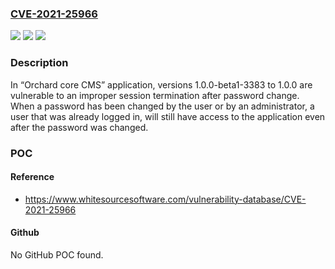 ### [CVE-2021-25966](https://cve.mitre.org/cgi-bin/cvename.cgi?name=CVE-2021-25966)
![](https://img.shields.io/static/v1?label=Product&message=Users&color=blue)
![](https://img.shields.io/static/v1?label=Version&message=%3E%3D%201.0.0-beta1-3383%20&color=brighgreen)
![](https://img.shields.io/static/v1?label=Vulnerability&message=CWE-613%20Insufficient%20Session%20Expiration&color=brighgreen)

### Description

In “Orchard core CMS” application, versions 1.0.0-beta1-3383 to 1.0.0 are vulnerable to an improper session termination after password change. When a password has been changed by the user or by an administrator, a user that was already logged in, will still have access to the application even after the password was changed.

### POC

#### Reference
- https://www.whitesourcesoftware.com/vulnerability-database/CVE-2021-25966

#### Github
No GitHub POC found.

